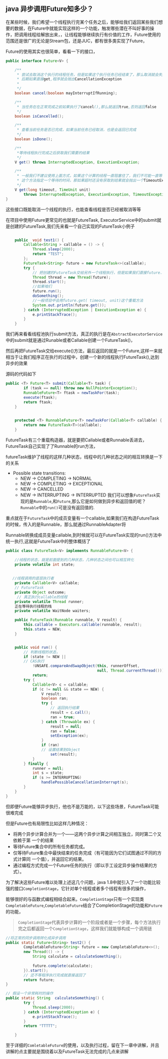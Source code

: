 ## java 异步调用Future知多少？

在某些时候，我们希望一个线程执行完某个任务之后，能够给我们返回某些我们想要的数据，在Future中就能实现这样的一个功能，触发哪些潜在不叫好事的操作，把调用线程给解放出来，，让线程能够继续执行有价值的工作，Future使用的范围还是很广的无论是Stream包，还是JUC，都有很多类实现了Future，


Future的使用其实也很简单，看看一下的接口，

```java 
public interface Future<V> {

    /**
     * 尝试去取消这个执行的线程任务，但是如果这个执行任务已经结束了，那么取消就会失败
     * 后期如果直接get,程序就会抛出CancellationException
     * 
     */
    boolean cancel(boolean mayInterruptIfRunning);

    /**
     * 当任务在在正常完成之前如果执行了cancel(),那么就返回true,否则返回false
     */
    boolean isCancelled();

    /**
     * 查看当前任务是否已完成，如果当前任务已经取消，也是会返回已完成
     */
    boolean isDone();

    /**
     *等待线程执行完成之后获取我们需要的结果
     */
    V get() throws InterruptedException, ExecutionException;

    /**
     * 一般我们不建议使用上面方式，如果这个计算的线程一直阻塞住了，我们不可能一直等待，
     * 这个方法指定一个等待的时间，那如果超时还没有获取到结果就会抛出一个TimeoutException异* 常
     */
    V get(long timeout, TimeUnit unit)
        throws InterruptedException, ExecutionException, TimeoutException;
}

```

这些接口既能取消一个线程的执行，也能查看线程是否已经被取消等等


在项目中使用Future更常见的也就是FutureTask, ExecutorService中的submit就是创建的FutureTask,我们先来看一个自己实现的FutureTask小例子

```java

    public  void test1() {
        Callable<String > callable = () -> {
            Thread.sleep(2000);
            return "TEST";
        };
        FutureTask<String> future = new FutureTask<>(callable);
        try {
            // 把创建的FutureTask交给另外一个线程执行，但是如果我们直接future.run(),那么这个程序就相当于是同步到，不是异步的
            Thread thread = new Thread(future);
            thread.start();
            //如果咱们
            future.run();
            doSomething();
            //一般项目中会用future.get( timeout, unit)这个重载方法
            System.out.println(future.get());
        } catch (InterruptedException | ExecutionException e) {
            e.printStackTrace();
        }
    }

```

我们再来看看线程池执行submit方法，真正的执行是在`AbstractExecutorService`中的submit就是通过Runable或者Callable创建一个FutureTask()，

然后再把FutureTask交给execute()方法，最后返回的就是一个Future,这样一来就相当于让我们程序正在执行的过程中，创建一个新的线程执行FutureTask(),达到异步的效果

源码的代码如下

```java
public <T> Future<T> submit(Callable<T> task) {
        if (task == null) throw new NullPointerException();
        RunnableFuture<T> ftask = newTaskFor(task);
        execute(ftask);
        return ftask;
    }

    
    protected <T> RunnableFuture<T> newTaskFor(Callable<T> callable) {
        return new FutureTask<T>(callable);
    }

```


FutureTask有三个重载构造器，就是要把Callable或者Runnable丢进去，FutureTask自己实现了了Runnable的run方法，




futureTask维护了线程的这样几种状态，线程中的几种状态之间的相互转换是一下的关系
  * Possible state transitions:
     * NEW -> COMPLETING -> NORMAL
     * NEW -> COMPLETING -> EXCEPTIONAL
     * NEW -> CANCELLED
     * NEW -> INTERRUPTING -> INTERRUPTED
我们可以想象`FutureTask`实现的是`Runnable`,和`Future`,那么它是如何做到异步和返回值的呢？ `Runnable`中的`run()`可是没有返回值的.

重点就在于`FutureTask`中的成员变量有一个callable,如果我们在构造FutureTask的时候，传入的是Runnable，那么就通过RunnableAdapter将

Runnable转换成成员变量callable,到时候就可以在FutureTask实现的run()方法中统一执行,这就是FutureTask中的整体概括了

```java
public class FutureTask<V> implements RunnableFuture<V> {

    //线程的状态，就是前面提到的几种状态，几种状态之间也可以相互转化
    private volatile int state;
   
   
   //线程调用的底层执行者
    private Callable<V> callable;
    // FutureTask
    private Object outcome; 
     // 真正执行callable的线程
    private volatile Thread runner;
    正在等待执行线程的栈
    private volatile WaitNode waiters;

    public FutureTask(Runnable runnable, V result) {
        this.callable = Executors.callable(runnable, result);
        this.state = NEW;      
    }


    public void run() {
        // 判断线程的状态，
        if (state != NEW ||
        // CAS执行
            !UNSAFE.compareAndSwapObject(this, runnerOffset,
                                         null, Thread.currentThread()))
            return;
        try {
            Callable<V> c = callable;
            if (c != null && state == NEW) {
                V result;
                boolean ran;
                try {
                    // 返回执行结果
                    result = c.call();
                    ran = true;
                } catch (Throwable ex) {
                    result = null;
                    ran = false;
                    setException(ex);
                }
                if (ran)
                // 设置结果到Object
                    set(result);
            }
        } finally {
            runner = null;
            int s = state;
            if (s >= INTERRUPTING)
                handlePossibleCancellationInterrupt(s);
        }
    }
}
```

但即便Future能够异步执行，他也不是万能的，以下这些场景，FutureTask可能很难完成


但是Future也有局限性比如这样几种情况：
 - 将两个异步计算合并为一个——这两个异步计算之间相互独立，同时第二个又依赖于第
    一个的结果
 - 等待Future集合中的所有任务都完成。 
 - 仅等待Future集合中最快结束的任务完成（有可能因为它们试图通过不同的方式计算同
    一个值），并返回它的结果。   
 - 通过编程方式完成一个Future任务的执行（即以手工设定异步操作结果的方式）。

 为了解决这些Future难以处理上述这几个问题，java 1.8中就引入了一个功能比较强的接口`CompletionStage`，它针对单个线程或者多个线程有很多的操作，


 能够很好的与函数式编程相结合起来。`CompletionStage`只有一个实现类`CompletableFuture`,`CompletableFuture`结合了CompletionStage的功能和`Future`的功能，

>`CompletionStage`代表异步计算的一个阶段或者是一个步骤，每个方法执行完之后都返回一个`CompletionStage`，这样我们就能够构成一个调用链

```java
//将正常的同步调用转化成异步调用
public static Future<String> test2() {
        CompletableFuture<String> future = new CompletableFuture<>();
        new Thread(() -> {
            String calculate = calculateSomething();
            
            future.complete(calculate);
        }).start();
        // 还不等程序执行完成就直接返回了
        return future;
}

// 假设一个非常耗时的操作
public static String  calculateSomething() {
        try {
            Thread.sleep(2000);
        } catch (InterruptedException e) {
            e.printStackTrace();
        }
        return "TTTTT";

    }

```    

至于详细的`ComletableFuture`的使用，以及执行过程，留在下一章中讲解，并且讲解的点主要就是围绕着以及FutureTask无法完成的几点来讲解

